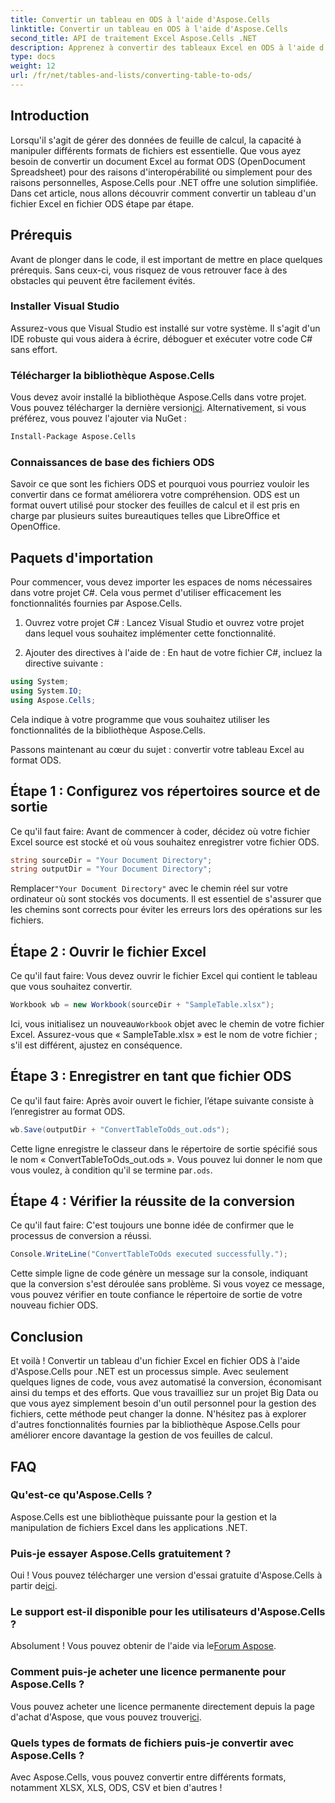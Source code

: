```yaml
---
title: Convertir un tableau en ODS à l'aide d'Aspose.Cells
linktitle: Convertir un tableau en ODS à l'aide d'Aspose.Cells
second_title: API de traitement Excel Aspose.Cells .NET
description: Apprenez à convertir des tableaux Excel en ODS à l'aide d'Aspose.Cells pour .NET avec notre didacticiel simple étape par étape.
type: docs
weight: 12
url: /fr/net/tables-and-lists/converting-table-to-ods/
---
```

## Introduction

Lorsqu'il s'agit de gérer des données de feuille de calcul, la capacité à manipuler différents formats de fichiers est essentielle. Que vous ayez besoin de convertir un document Excel au format ODS (OpenDocument Spreadsheet) pour des raisons d'interopérabilité ou simplement pour des raisons personnelles, Aspose.Cells pour .NET offre une solution simplifiée. Dans cet article, nous allons découvrir comment convertir un tableau d'un fichier Excel en fichier ODS étape par étape.

## Prérequis

Avant de plonger dans le code, il est important de mettre en place quelques prérequis. Sans ceux-ci, vous risquez de vous retrouver face à des obstacles qui peuvent être facilement évités.

### Installer Visual Studio

Assurez-vous que Visual Studio est installé sur votre système. Il s'agit d'un IDE robuste qui vous aidera à écrire, déboguer et exécuter votre code C# sans effort.

### Télécharger la bibliothèque Aspose.Cells

 Vous devez avoir installé la bibliothèque Aspose.Cells dans votre projet. Vous pouvez télécharger la dernière version[ici](https://releases.aspose.com/cells/net/). Alternativement, si vous préférez, vous pouvez l'ajouter via NuGet :

```bash
Install-Package Aspose.Cells
```

### Connaissances de base des fichiers ODS

Savoir ce que sont les fichiers ODS et pourquoi vous pourriez vouloir les convertir dans ce format améliorera votre compréhension. ODS est un format ouvert utilisé pour stocker des feuilles de calcul et il est pris en charge par plusieurs suites bureautiques telles que LibreOffice et OpenOffice.

## Paquets d'importation

Pour commencer, vous devez importer les espaces de noms nécessaires dans votre projet C#. Cela vous permet d'utiliser efficacement les fonctionnalités fournies par Aspose.Cells.

1. Ouvrez votre projet C# :
Lancez Visual Studio et ouvrez votre projet dans lequel vous souhaitez implémenter cette fonctionnalité.

2. Ajouter des directives à l'aide de :
En haut de votre fichier C#, incluez la directive suivante :

```csharp
using System;
using System.IO;
using Aspose.Cells;
```

Cela indique à votre programme que vous souhaitez utiliser les fonctionnalités de la bibliothèque Aspose.Cells.

Passons maintenant au cœur du sujet : convertir votre tableau Excel au format ODS. 

## Étape 1 : Configurez vos répertoires source et de sortie

Ce qu'il faut faire:
Avant de commencer à coder, décidez où votre fichier Excel source est stocké et où vous souhaitez enregistrer votre fichier ODS.

```csharp
string sourceDir = "Your Document Directory";
string outputDir = "Your Document Directory";
```

 Remplacer`"Your Document Directory"` avec le chemin réel sur votre ordinateur où sont stockés vos documents. Il est essentiel de s'assurer que les chemins sont corrects pour éviter les erreurs lors des opérations sur les fichiers.

## Étape 2 : Ouvrir le fichier Excel

Ce qu'il faut faire:
Vous devez ouvrir le fichier Excel qui contient le tableau que vous souhaitez convertir.

```csharp
Workbook wb = new Workbook(sourceDir + "SampleTable.xlsx");
```

 Ici, vous initialisez un nouveau`Workbook` objet avec le chemin de votre fichier Excel. Assurez-vous que « SampleTable.xlsx » est le nom de votre fichier ; s'il est différent, ajustez en conséquence.

## Étape 3 : Enregistrer en tant que fichier ODS

Ce qu'il faut faire:
Après avoir ouvert le fichier, l’étape suivante consiste à l’enregistrer au format ODS.

```csharp
wb.Save(outputDir + "ConvertTableToOds_out.ods");
```

Cette ligne enregistre le classeur dans le répertoire de sortie spécifié sous le nom « ConvertTableToOds_out.ods ». Vous pouvez lui donner le nom que vous voulez, à condition qu'il se termine par`.ods`.

## Étape 4 : Vérifier la réussite de la conversion

Ce qu'il faut faire:
C'est toujours une bonne idée de confirmer que le processus de conversion a réussi.

```csharp
Console.WriteLine("ConvertTableToOds executed successfully.");
```

Cette simple ligne de code génère un message sur la console, indiquant que la conversion s'est déroulée sans problème. Si vous voyez ce message, vous pouvez vérifier en toute confiance le répertoire de sortie de votre nouveau fichier ODS.

## Conclusion

Et voilà ! Convertir un tableau d'un fichier Excel en fichier ODS à l'aide d'Aspose.Cells pour .NET est un processus simple. Avec seulement quelques lignes de code, vous avez automatisé la conversion, économisant ainsi du temps et des efforts. Que vous travailliez sur un projet Big Data ou que vous ayez simplement besoin d'un outil personnel pour la gestion des fichiers, cette méthode peut changer la donne. N'hésitez pas à explorer d'autres fonctionnalités fournies par la bibliothèque Aspose.Cells pour améliorer encore davantage la gestion de vos feuilles de calcul.

## FAQ

### Qu'est-ce qu'Aspose.Cells ?
Aspose.Cells est une bibliothèque puissante pour la gestion et la manipulation de fichiers Excel dans les applications .NET. 

### Puis-je essayer Aspose.Cells gratuitement ?
 Oui ! Vous pouvez télécharger une version d'essai gratuite d'Aspose.Cells à partir de[ici](https://releases.aspose.com/).

### Le support est-il disponible pour les utilisateurs d'Aspose.Cells ?
 Absolument ! Vous pouvez obtenir de l'aide via le[Forum Aspose](https://forum.aspose.com/c/cells/9).

### Comment puis-je acheter une licence permanente pour Aspose.Cells ?
 Vous pouvez acheter une licence permanente directement depuis la page d'achat d'Aspose, que vous pouvez trouver[ici](https://purchase.aspose.com/buy).

### Quels types de formats de fichiers puis-je convertir avec Aspose.Cells ?
Avec Aspose.Cells, vous pouvez convertir entre différents formats, notamment XLSX, XLS, ODS, CSV et bien d'autres !